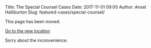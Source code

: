 Title: The Special Counsel Cases
Date: 2017-11-01 09:00
Author: Ansel Halliburton
Slug: featured-cases/special-counsel/


This page has been moved.

<a href="{filename}/pages/featured/special-counsel.md" class="btn btn-primary">Go to the new location</a>

Sorry about the inconvenience.
